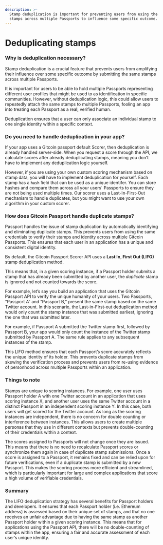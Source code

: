 ```yaml
---
description: >-
  Stamp deduplication is important for preventing users from using the same
  stamps across multiple Passports to influence some specific outcome.
---
```


# Deduplicating stamps

### Why is deduplication necessary?

Stamp deduplication is a crucial feature that prevents users from amplifying their influence over some specific outcome by submitting the same stamps across multiple Passports.&#x20;

It is important for users to be able to hold multiple Passports representing different user profiles that might be used to as identification in specific communities. However, without deduplication logic, this could allow users to repeatedly attach the same stamps to multiple Passports, fooling an app into treating each Passport as a real, verified human.

Deduplication ensures that a user can only associate an individual stamp to one single identity within a specific context.



### Do you need to handle deduplication in your app?

If your app uses a Gitcoin passport default Scorer, then deduplication is already handled server-side. When you request a score through the API, we calculate scores after already deduplicating stamps, meaning you don't have to implement any deduplication logic yourself.

However, if you are using your own custom scoring mechanism based on stamp data, you will have to implement deduplication for yourself. Each stamp has a `hash` field that can be used as a unique identifer. You can store hashes and compare them across all your users' Passports to ensure they are not being used multiple times. Our scorer uses a Last-In-First-Out mechanism to handle duplicates, but you might want to use your own algorithm in your custom scorer.



### How does Gitcoin Passport handle duplicate stamps?

Passport handles the issue of stamp duplication by automatically identifying and eliminating duplicate stamps. This prevents users from using the same credentials to verify their stamps and identity across multiple Gitcoin Passports. This ensures that each user in an application has a unique and consistent digital identity.

By default, the Gitcoin Passport Scorer API uses a **Last In, First Out (LIFO)** stamp deduplication method.&#x20;

This means that, in a given scoring instance, if a Passport holder submits a stamp that has already been submitted by another user, the _duplicate_ stamp is ignored and not counted towards the score.

For example, let’s say you build an application that uses the Gitcoin Passport API to verify the unique humanity of your users. Two Passports, “Passport A” and “Passport B,” present the same stamp based on the same Twitter account. In this scenario, the Last-in-First-out deduplication method would only count the stamp instance that was submitted earliest, ignoring the one that was submitted later.

For example, if Passport A submitted the Twitter stamp first, followed by Passport B, your app would only count the instance of the Twitter stamp submitted by Passport A. The same rule applies to any subsequent instances of the stamp.

This LIFO method ensures that each Passport’s score accurately reflects the unique identity of its holder. This prevents duplicate stamps from skewing the verification process and prevents users from re-using evidence of personhood across multiple Passports within an application.

### Things to note

Stamps are unique to scoring instances. For example, one user uses Passport holder A with one Twitter account in an application that uses scoring instance X, and another user uses the same Twitter account in a distinct Passport in an independent scoring instance Y. In this case, both users will get scored for the Twitter account. As long as the scoring instances are independent, there is no concern for double counting or interference between instances. This allows users to create multiple personas that they use in different contexts but prevents double-counting of their credentials within a context.

The scores assigned to Passports will not change once they are issued. This means that there is no need to recalculate Passport scores or synchronize them again in case of duplicate stamp submissions. Once a score is assigned to a Passport, it remains fixed and can be relied upon for future verifications, even if a duplicate stamp is submitted by a new Passport. This makes the scoring process more efficient and streamlined, which is particularly important for large and complex applications that score a high volume of verifiable credentials.

### Summary

The LIFO deduplication strategy has several benefits for Passport holders and developers. It ensures that each Passport holder (i.e. Ethereum address) is assessed based on their unique set of stamps, and that no one receives an unfair advantage due to having the same stamp as another Passport holder within a given scoring instance. This means that for applications using the Passport API, there will be no double-counting of stamps within the app, ensuring a fair and accurate assessment of each user’s unique identity.&#x20;

